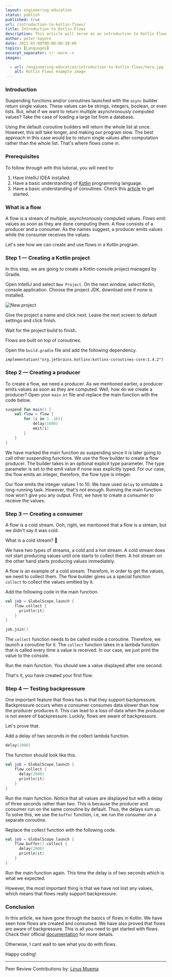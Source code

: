 ```yaml
---
layout: engineering-education
status: publish
published: true
url: /introduction-to-kotlin-flows/
title: Introduction to Kotlin Flows
description: This article will serve as an introduction to Kotlin Flows. A flow is a stream of multiple, asynchronously computed values. Flows emit values as soon as they are done computing them. A flow consists of a producer and a consumer. As the names suggest, a producer emits values while the consumer receives the values. 
author: peter-kayere
date: 2021-02-08T00:00:00-20:00
topics: [Languages]
excerpt_separator: <!--more-->
images:

  - url: /engineering-education/introduction-to-kotlin-flows/hero.jpg
    alt: Kotlin Flows example image
---
```

### Introduction
Suspending functions and/or coroutines launched with the `async` builder return single values. These values can be strings, integers, boolean, or even lists. But, what if we want to return multiple asynchronously computed values? Take the case of loading a large list from a database. 
<!--more-->
Using the default coroutine builders will return the whole list at once. However, this will take longer, and making our program slow. The best approach in this case would be to return single values after computation rather than the whole list. That's where flows come in.

### Prerequisites
To follow through with this tutorial, you will need to:
1. Have IntelliJ IDEA installed.
2. Have a basic understanding of [Kotlin](/kotlin-collections/) programming language.
3. Have a basic understanding of coroutines. Check this [article](/introduction-to-kotlin-coroutines/) to get started.

### What is a flow
A flow is a stream of multiple, asynchronously computed values. Flows emit values as soon as they are done computing them. A flow consists of a producer and a consumer. As the names suggest, a producer emits values while the consumer receives the values. 

Let's see how we can create and use flows in a Kotlin program.

### Step 1 — Creating a Kotlin project
In this step, we are going to create a Kotlin console project managed by Gradle.

Open IntelliJ and select `New Project`. On the next window, select Kotlin, console application. Choose the project JDK, download one if none is installed. 

![New project](/engineering-education/introduction-to-kotlin-flows/new-project.png)

Give the project a name and click next. Leave the next screen to default settings and click finish.

Wait for the project build to finish.

Flows are built on top of coroutines. 

Open the `build.gradle` file and add the following dependency.
```Gradle
implementation("org.jetbrains.kotlinx:kotlinx-coroutines-core:1.4.2")
```

### Step 2 — Creating a producer
To create a flow, we need a producer. As we mentioned earlier, a producer emits values as soon as they are computed. Well, how do we create a producer? Open your `main.kt` file and replace the main function with the code below.

```Kotlin
suspend fun main() {
    val flow = flow {
        for (i in 1..10){
            delay(1000)
            emit(i)
        }
    }
}
```

We have marked the main function as suspending since it is later going to call other suspending functions. We use the flow builder to create a flow producer. The builder takes in an optional explicit type parameter. The type parameter is set to the emit value if none was explicitly typed. For our case, the flow emits an integer, therefore, the flow type is integer.

Our flow emits the integer values 1 to 10. We have used `delay` to simulate a long-running task. However, that's not enough. Running the main function now won't give you any output. First, we have to create a consumer to receive the values.

### Step 3 — Creating a consumer
A flow is a cold stream. Ooh, right, we mentioned that a flow is a stream, but we didn't say it was cold. 

What is a cold stream? 🤔

We have two types of streams, a cold and a hot stream. A cold stream does not start producing values until one starts to collect them. A hot stream on the other hand starts producing values immediately.

A flow is an example of a cold stream. Therefore, in order to get the values, we need to collect them. The flow builder gives us a special function `collect` to collect the values emitted by it. 

Add the following code in the main function.
```Kotlin
val job = GlobalScope.launch {
    flow.collect {
      println(it)
    }
}

job.join()
```

The `collect` function needs to be called inside a coroutine. Therefore, we launch a coroutine for it. The `collect` function takes in a lambda function that is called every time a value is received. In our case, we just print the value to the console. 

Run the main function. You should see a value displayed after one second.

That's it, you have created your first flow.

### Step 4 — Testing backpressure
One important feature that flows has is that they support backpressure. Backpressure occurs when a consumer consumes data slower than how the producer produces it. This can lead to a loss of data when the producer is not aware of backpressure. Luckily, flows are aware of backpressure. 

Let's prove that.

Add a delay of two seconds in the collect lambda function.
```Kotlin
delay(2000)
```

The function should look like this.
```Kotlin
val job = GlobalScope.launch {
    flow.collect {
      delay(2000)
      println(it)
    }
}
```

Run the main function. Notice that all values are displayed but with a delay of three seconds rather than two. This is because the producer and consumer run on the same coroutine by default. Thus, the delays sum up. To solve this, we use the `buffer` function, i.e, we run the consumer on a separate coroutine.

Replace the collect function with the following code.
```Kotlin
val job = GlobalScope.launch {
    flow.buffer().collect {
      delay(2000)
      println(it)
    }
}
```

Run the main function again. This time the delay is of two seconds which is what we expected.

However, the most important thing is that we have not lost any values, which means that flows really support backpressure.

### Conclusion
In this article, we have gone through the basics of flows in Kotlin. We have seen how flows are created and consumed. We have also proved that flows are aware of backpressure. This is all you need to get started with flows. Check their official [documentation](https://kotlinlang.org/docs/reference/coroutines/flow.html) for more details. 

Otherwise, I cant wait to see what you do with flows.

Happy coding!

---
Peer Review Contributions by: [Linus Muema](/engineering-education/authors/linus-muema/)
